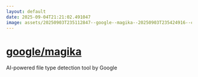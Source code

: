 ```yaml
---
layout: default
date: 2025-09-04T21:21:02.491047
image: assets/20250903T235112847--google--magika--20250903T235424916--cropped.png
---
```


# [google/magika](https://github.com/google/magika)

AI-powered file type detection tool by Google
